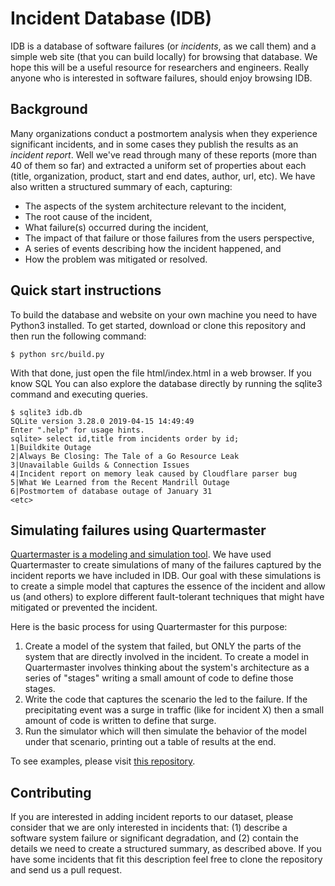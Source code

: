 # Incident Database (IDB)

IDB is a database of software failures (or _incidents_, as we call them) and a simple web site (that you can build locally) for browsing that database. We hope this will be a useful resource for researchers and engineers. Really anyone who is interested in software failures, should enjoy browsing IDB.

## Background

Many organizations conduct a postmortem analysis when they experience significant incidents, and in some cases they publish the results as an _incident report_. Well we've read through many of these reports (more than 40 of them so far) and extracted a uniform set of properties about each (title, organization, product, start and end dates, author, url, etc). We have also written a structured summary of each, capturing:  

* The aspects of the system architecture relevant to the incident,
* The root cause of the incident,
* What failure(s) occurred during the incident,
* The impact of that failure or those failures from the users perspective,
* A series of events describing how the incident happened, and
* How the problem was mitigated or resolved. 

## Quick start instructions

To build the database and website on your own machine you need to have Python3 installed. To get started, download or clone this repository and then run the following command:

    $ python src/build.py

With that done, just open the file html/index.html in a web browser. If you know SQL You can also explore the database directly by running the sqlite3 command and executing queries. 

    $ sqlite3 idb.db
    SQLite version 3.28.0 2019-04-15 14:49:49
    Enter ".help" for usage hints.
    sqlite> select id,title from incidents order by id;
    1|Buildkite Outage
    2|Always Be Closing: The Tale of a Go Resource Leak
    3|Unavailable Guilds & Connection Issues
    4|Incident report on memory leak caused by Cloudflare parser bug
    5|What We Learned from the Recent Mandrill Outage
    6|Postmortem of database outage of January 31
    <etc>

## Simulating failures using  Quartermaster

[Quartermaster is a modeling and simulation tool](https://github.com/BYU-SE/quartermaster). We have used Quartermaster to create simulations of many of the failures captured by the incident reports we have included in IDB. Our goal with these simulations is to create a simple model that captures the essence of the incident and allow us (and others) to explore different fault-tolerant techniques that might have mitigated or prevented the incident.

Here is the basic process for using Quartermaster for this purpose:

1. Create a model of the system that failed, but ONLY the parts of the system that are directly involved in the incident. To create a model in Quartermaster involves thinking about the system's architecture as a series of "stages" writing a small amount of code to define those stages.
2. Write the code that captures the scenario the led to the failure. If the precipitating event was a surge in traffic (like for incident X) then a small amount of code is written to define that surge.
3. Run the simulator which will then simulate the behavior of the model under that scenario, printing out a table of results at the end.

To see examples, please visit [this repository](https://github.com/BYU-SE/idb-quartermaster-models).

## Contributing

If you are interested in adding incident reports to our dataset, please consider that we are only interested in incidents that: (1) describe a software system failure or significant degradation, and (2) contain the details we need to create a structured summary, as described above. If you have some incidents that fit this description feel free to clone the repository and send us a pull request.
